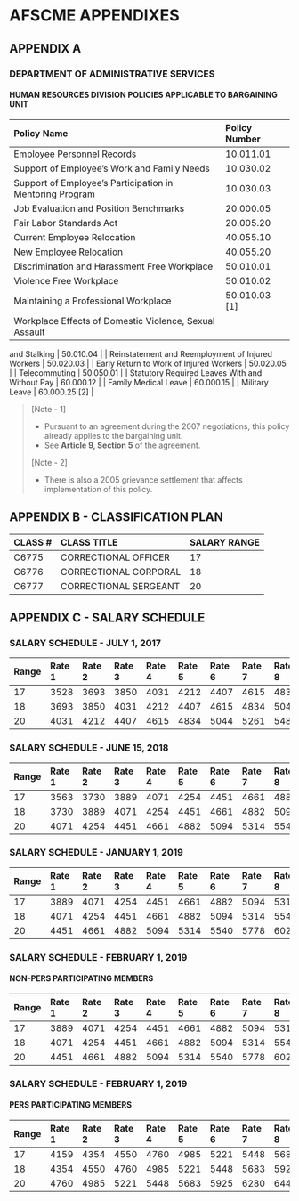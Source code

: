 # AFSCME APPENDIXES

## APPENDIX A

### DEPARTMENT OF ADMINISTRATIVE SERVICES

#### HUMAN RESOURCES DIVISION POLICIES APPLICABLE TO BARGAINING UNIT

| **Policy Name** | **Policy Number** |
| :--- | :--- |
| Employee Personnel Records | 10.011.01 |
| Support of Employee’s Work and Family Needs | 10.030.02 |
| Support of Employee’s Participation in Mentoring Program | 10.030.03 |
| Job Evaluation and Position Benchmarks | 20.000.05 |
| Fair Labor Standards Act | 20.005.20 |
| Current Employee Relocation | 40.055.10 |
| New Employee Relocation | 40.055.20 |
| Discrimination and Harassment Free Workplace | 50.010.01 |
| Violence Free Workplace | 50.010.02 |
| Maintaining a Professional Workplace | 50.010.03 \[1\] |
| Workplace Effects of Domestic Violence, Sexual Assault |  |

and Stalking \| 50.010.04 \| \| Reinstatement and Reemployment of Injured Workers \| 50.020.03 \| \| Early Return to Work of Injured Workers \| 50.020.05 \| \| Telecommuting \| 50.050.01 \| \| Statutory Required Leaves With and Without Pay \| 60.000.12 \| \| Family Medical Leave \| 60.000.15 \| \| Military Leave \| 60.000.25 \[2\] \|

> \[Note - 1\]
>
> * Pursuant to an agreement during the 2007 negotiations, this policy already applies to the bargaining unit.
> * See **Article 9, Section 5** of the agreement.
>
> \[Note - 2\]
>
> * There is also a 2005 grievance settlement that affects implementation of this policy.

## APPENDIX B - CLASSIFICATION PLAN

| **CLASS \#** | **CLASS TITLE** | **SALARY RANGE** |
| :--- | :--- | :--- |
| C6775 | CORRECTIONAL OFFICER | 17 |
| C6776 | CORRECTIONAL CORPORAL | 18 |
| C6777 | CORRECTIONAL SERGEANT | 20 |

## APPENDIX C - SALARY SCHEDULE

### SALARY SCHEDULE - JULY 1, 2017

| Range | Rate 1 | Rate 2 | Rate 3 | Rate 4 | Rate 5 | Rate 6 | Rate 7 | Rate 8 | Rate 9 |
| :--- | :--- | :--- | :--- | :--- | :--- | :--- | :--- | :--- | :--- |
| 17 | 3528 | 3693 | 3850 | 4031 | 4212 | 4407 | 4615 | 4834 | 5044 |
| 18 | 3693 | 3850 | 4031 | 4212 | 4407 | 4615 | 4834 | 5044 | 5261 |
| 20 | 4031 | 4212 | 4407 | 4615 | 4834 | 5044 | 5261 | 5485 | 5721 |

### SALARY SCHEDULE - JUNE 15, 2018

| Range | Rate 1 | Rate 2 | Rate 3 | Rate 4 | Rate 5 | Rate 6 | Rate 7 | Rate 8 | Rate 9 |
| :--- | :--- | :--- | :--- | :--- | :--- | :--- | :--- | :--- | :--- |
| 17 | 3563 | 3730 | 3889 | 4071 | 4254 | 4451 | 4661 | 4882 | 5094 |
| 18 | 3730 | 3889 | 4071 | 4254 | 4451 | 4661 | 4882 | 5094 | 5314 |
| 20 | 4071 | 4254 | 4451 | 4661 | 4882 | 5094 | 5314 | 5540 | 5778 |

### SALARY SCHEDULE - JANUARY 1, 2019

| Range | Rate 1 | Rate 2 | Rate 3 | Rate 4 | Rate 5 | Rate 6 | Rate 7 | Rate 8 | Rate 9 |
| :--- | :--- | :--- | :--- | :--- | :--- | :--- | :--- | :--- | :--- |
| 17 | 3889 | 4071 | 4254 | 4451 | 4661 | 4882 | 5094 | 5314 | 5633 |
| 18 | 4071 | 4254 | 4451 | 4661 | 4882 | 5094 | 5314 | 5540 | 5872 |
| 20 | 4451 | 4661 | 4882 | 5094 | 5314 | 5540 | 5778 | 6026 | 6388 |

### SALARY SCHEDULE - FEBRUARY 1, 2019

#### NON-PERS PARTICIPATING MEMBERS

| Range | Rate 1 | Rate 2 | Rate 3 | Rate 4 | Rate 5 | Rate 6 | Rate 7 | Rate 8 | Rate 9 |
| :--- | :--- | :--- | :--- | :--- | :--- | :--- | :--- | :--- | :--- |
| 17 | 3889 | 4071 | 4254 | 4451 | 4661 | 4882 | 5094 | 5314 | 5633 |
| 18 | 4071 | 4254 | 4451 | 4661 | 4882 | 5094 | 5314 | 5540 | 5872 |
| 20 | 4451 | 4661 | 4882 | 5094 | 5314 | 5540 | 5778 | 6026 | 6388 |

### SALARY SCHEDULE - FEBRUARY 1, 2019

#### PERS PARTICIPATING MEMBERS

| Range | Rate 1 | Rate 2 | Rate 3 | Rate 4 | Rate 5 | Rate 6 | Rate 7 | Rate 8 | Rate 9 |
| :--- | :--- | :--- | :--- | :--- | :--- | :--- | :--- | :--- | :--- |
| 17 | 4159 | 4354 | 4550 | 4760 | 4985 | 5221 | 5448 | 5683 | 6024 |
| 18 | 4354 | 4550 | 4760 | 4985 | 5221 | 5448 | 5683 | 5925 | 6280 |
| 20 | 4760 | 4985 | 5221 | 5448 | 5683 | 5925 | 6280 | 6445 | 6832 |

